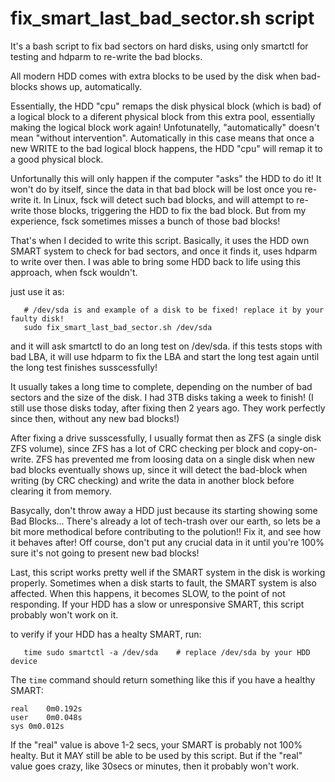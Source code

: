 # fix_smart_last_bad_sector.sh script

It's a bash script to fix bad sectors on hard disks, using only smartctl for testing and hdparm to re-write the bad blocks.

All modern HDD comes with extra blocks to be used by the disk when bad-blocks shows up, automatically. 

Essentially, the HDD "cpu" remaps the disk physical block (which is bad) of a logical block to a diferent physical block from this extra pool, essentially making the logical block work again! 
Unfotunatelly, "automatically" doesn't mean "without intervention". Automatically in this case means that once a new WRITE to the bad logical block happens, the HDD "cpu" will remap it to a good physical block. 

Unfortunally this will only happen if the computer "asks" the HDD to do it! It won't do by itself, since the data in that bad block will be lost once you re-write it. 
In Linux, fsck will detect such bad blocks, and will attempt to re-write those blocks, triggering the HDD to fix the bad block.
But from my experience, fsck sometimes misses a bunch of those bad blocks!

That's when I decided to write this script. 
Basically, it uses the HDD own SMART system to check for bad sectors, and once it finds it, uses hdparm to write over then. 
I was able to bring some HDD back to life using this approach, when fsck wouldn't. 

just use it as: 
```
   # /dev/sda is and example of a disk to be fixed! replace it by your faulty disk!
   sudo fix_smart_last_bad_sector.sh /dev/sda    
```
   
and it will ask smartctl to do an long test on /dev/sda. if this tests stops with bad LBA, it will use hdparm to fix the LBA and start the long test again until the long test finishes susscessfully!

It usually takes a long time to complete, depending on the number of bad sectors and the size of the disk. I had 3TB disks taking a week to finish! (I still use those disks today, after fixing then 2 years ago. They work perfectly since then, without any new bad blocks!)

After fixing a drive susscessfully, I usually format then as ZFS (a single disk ZFS volume), since ZFS has a lot of CRC checking per block and copy-on-write. ZFS has prevented me from loosing data on a single disk when new bad blocks eventually shows up, since it will detect the bad-block when writing (by CRC checking) and write the data in another block before clearing it from memory. 



Basycally, don't throw away a HDD just because its starting showing some Bad Blocks... There's already a lot of tech-trash over our earth, so lets be a bit more methodical before contributing to the polution!!
Fix it, and see how it behaves after!
Off course, don't put any crucial data in it until you're 100% sure it's not going to present new bad blocks! 



Last, this script works pretty well if the SMART system in the disk is working properly. Sometimes when a disk starts to fault, the SMART system is also affected. When this happens, it becomes SLOW, to the point of not responding. 
If your HDD has a slow or unresponsive SMART, this script probably won't work on it. 

to verify if your HDD has a healty SMART, run: 

``` 
   time sudo smartctl -a /dev/sda    # replace /dev/sda by your HDD device 
```
    
The `time` command should return something like this if you have a healthy SMART:
```
real	0m0.192s
user	0m0.048s
sys	0m0.012s
```

If the "real" value is above 1-2 secs, your SMART is probably not 100% healty. But it MAY still be able to be used by this script. But if the "real" value goes crazy, like 30secs or minutes, then it probably won't work. 



